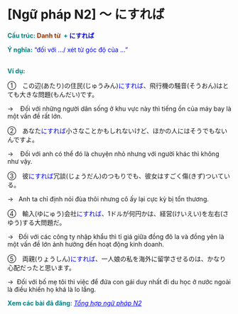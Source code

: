 # [Ngữ pháp N2] 〜 にすれば
<div class="entry-content">
<p><strong><span style="color: #008080;">Cấu trúc: <span style="color: #993300;">Danh từ</span></span><span style="color: #993300;"> </span><span style="color: #008080;"> + </span><span style="color: #0000ff;">にすれば</span></strong></p>
<p><strong><span style="color: #008080;">Ý nghĩa:</span></strong><span style="color: #0000ff;"> “đối với …/ xét từ góc độ của …”</span></p>
<p><ins class="adsbygoogle adslot_1" data-ad-client="ca-pub-2233580070484357" data-ad-slot="4413057825" style="display: inline-block;"></ins><br/>
<script>// <![CDATA[ (adsbygoogle = window.adsbygoogle || []).push({}); // ]]&gt;</script><br/>
<strong><span style="color: #008080;">Ví dụ:</span></strong></p>
<p>①　この辺(あたり)の住民(じゅうみん)<span style="color: #0000ff;">にすれば</span>、飛行機の騒音(そうおん)はとても大きな問題(もんだい)です。</p>
<p>→    Đối với những người dân sống ở khu vực này thì tiếng ồn của máy bay là một vấn đề rất lớn.</p>
<p>②　あなた<span style="color: #0000ff;">にすれば</span>小さなことかもしれないけど、ほかの人にはそうでもないんですよ。</p>
<p>→    Đối với anh có thể đó là chuyện nhỏ nhưng với người khác thì không như vậy.</p>
<p>③　彼<span style="color: #0000ff;">にすれば</span>冗談(じょうだん)のつもりでも、彼女はすごく傷(きず)ついている。</p>
<p>→   Anh ta chỉ định nói đùa thôi nhưng cô ấy lại cực kỳ bị tổn thương.</p>
<p>④　輸入(ゆにゅう)会社<span style="color: #0000ff;">にすれば</span>、1ドルが何円かは、経営(けいえい)を左右(さゆう)する大問題だ。</p>
<p>→   Đối với các công ty nhập khẩu thì tỉ giá giữa đồng đô la và đồng yên là một vấn đề lớn ảnh hưởng đến hoạt động kinh doanh.</p>
<p>⑤　両親(りょうしん)<span style="color: #0000ff;">にすれば</span>、一人娘の私を海外に留学させるのは、かなり心配だったと思います。</p>
<p>→  Đối với bố mẹ tôi thì việc để đứa con gái duy nhất đi du học ở nước ngoài là điều khiến họ khá là lo lắng.</p>
<p><strong><span style="color: #008080;">Xem các bài đã đăng</span></strong>: <span style="color: #0000ff;"><em><a href="https://bikae.net/ngu-phap/tong-hop-ngu-phap-n2/" style="color: #0000ff;" target="_blank">Tổng hợp ngữ pháp N2</a></em></span></p>
<p> </p>

</div>